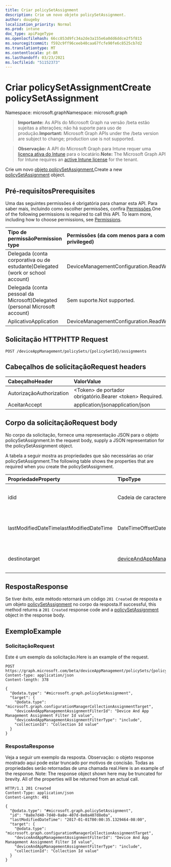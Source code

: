 ```yaml
---
title: Criar policySetAssignment
description: Crie um novo objeto policySetAssignment.
author: dougeby
localization_priority: Normal
ms.prod: intune
doc_type: apiPageType
ms.openlocfilehash: 66cc853d9fc34a2de3a155e6a0dd6ddce2f5f815
ms.sourcegitcommit: f592c9ff96ceeb40caa67fcfe90fe6c8525cb7d2
ms.translationtype: MT
ms.contentlocale: pt-BR
ms.lasthandoff: 03/23/2021
ms.locfileid: "51152373"
---
```

# <a name="create-policysetassignment"></a><span data-ttu-id="e21c1-103">Criar policySetAssignment</span><span class="sxs-lookup"><span data-stu-id="e21c1-103">Create policySetAssignment</span></span>

<span data-ttu-id="e21c1-104">Namespace: microsoft.graph</span><span class="sxs-lookup"><span data-stu-id="e21c1-104">Namespace: microsoft.graph</span></span>

> <span data-ttu-id="e21c1-105">**Importante:** As APIs do Microsoft Graph na versão /beta estão sujeitas a alterações; não há suporte para uso de produção.</span><span class="sxs-lookup"><span data-stu-id="e21c1-105">**Important:** Microsoft Graph APIs under the /beta version are subject to change; production use is not supported.</span></span>

> <span data-ttu-id="e21c1-106">**Observação:** A API do Microsoft Graph para Intune requer uma [licença ativa do Intune](https://go.microsoft.com/fwlink/?linkid=839381) para o locatário.</span><span class="sxs-lookup"><span data-stu-id="e21c1-106">**Note:** The Microsoft Graph API for Intune requires an [active Intune license](https://go.microsoft.com/fwlink/?linkid=839381) for the tenant.</span></span>

<span data-ttu-id="e21c1-107">Crie um novo [objeto policySetAssignment.](../resources/intune-policyset-policysetassignment.md)</span><span class="sxs-lookup"><span data-stu-id="e21c1-107">Create a new [policySetAssignment](../resources/intune-policyset-policysetassignment.md) object.</span></span>

## <a name="prerequisites"></a><span data-ttu-id="e21c1-108">Pré-requisitos</span><span class="sxs-lookup"><span data-stu-id="e21c1-108">Prerequisites</span></span>
<span data-ttu-id="e21c1-p101">Uma das seguintes permissões é obrigatória para chamar esta API. Para saber mais, incluindo como escolher permissões, confira [Permissões](/graph/permissions-reference).</span><span class="sxs-lookup"><span data-stu-id="e21c1-p101">One of the following permissions is required to call this API. To learn more, including how to choose permissions, see [Permissions](/graph/permissions-reference).</span></span>

|<span data-ttu-id="e21c1-111">Tipo de permissão</span><span class="sxs-lookup"><span data-stu-id="e21c1-111">Permission type</span></span>|<span data-ttu-id="e21c1-112">Permissões (da com menos para a com mais privilégios)</span><span class="sxs-lookup"><span data-stu-id="e21c1-112">Permissions (from least to most privileged)</span></span>|
|:---|:---|
|<span data-ttu-id="e21c1-113">Delegada (conta corporativa ou de estudante)</span><span class="sxs-lookup"><span data-stu-id="e21c1-113">Delegated (work or school account)</span></span>|<span data-ttu-id="e21c1-114">DeviceManagementConfiguration.ReadWrite.All</span><span class="sxs-lookup"><span data-stu-id="e21c1-114">DeviceManagementConfiguration.ReadWrite.All</span></span>|
|<span data-ttu-id="e21c1-115">Delegada (conta pessoal da Microsoft)</span><span class="sxs-lookup"><span data-stu-id="e21c1-115">Delegated (personal Microsoft account)</span></span>|<span data-ttu-id="e21c1-116">Sem suporte.</span><span class="sxs-lookup"><span data-stu-id="e21c1-116">Not supported.</span></span>|
|<span data-ttu-id="e21c1-117">Aplicativo</span><span class="sxs-lookup"><span data-stu-id="e21c1-117">Application</span></span>|<span data-ttu-id="e21c1-118">DeviceManagementConfiguration.ReadWrite.All</span><span class="sxs-lookup"><span data-stu-id="e21c1-118">DeviceManagementConfiguration.ReadWrite.All</span></span>|

## <a name="http-request"></a><span data-ttu-id="e21c1-119">Solicitação HTTP</span><span class="sxs-lookup"><span data-stu-id="e21c1-119">HTTP Request</span></span>
<!-- {
  "blockType": "ignored"
}
-->
``` http
POST /deviceAppManagement/policySets/{policySetId}/assignments
```

## <a name="request-headers"></a><span data-ttu-id="e21c1-120">Cabeçalhos de solicitação</span><span class="sxs-lookup"><span data-stu-id="e21c1-120">Request headers</span></span>
|<span data-ttu-id="e21c1-121">Cabeçalho</span><span class="sxs-lookup"><span data-stu-id="e21c1-121">Header</span></span>|<span data-ttu-id="e21c1-122">Valor</span><span class="sxs-lookup"><span data-stu-id="e21c1-122">Value</span></span>|
|:---|:---|
|<span data-ttu-id="e21c1-123">Autorização</span><span class="sxs-lookup"><span data-stu-id="e21c1-123">Authorization</span></span>|<span data-ttu-id="e21c1-124">&lt;Token&gt; de portador obrigatório.</span><span class="sxs-lookup"><span data-stu-id="e21c1-124">Bearer &lt;token&gt; Required.</span></span>|
|<span data-ttu-id="e21c1-125">Aceitar</span><span class="sxs-lookup"><span data-stu-id="e21c1-125">Accept</span></span>|<span data-ttu-id="e21c1-126">application/json</span><span class="sxs-lookup"><span data-stu-id="e21c1-126">application/json</span></span>|

## <a name="request-body"></a><span data-ttu-id="e21c1-127">Corpo da solicitação</span><span class="sxs-lookup"><span data-stu-id="e21c1-127">Request body</span></span>
<span data-ttu-id="e21c1-128">No corpo da solicitação, fornece uma representação JSON para o objeto policySetAssignment.</span><span class="sxs-lookup"><span data-stu-id="e21c1-128">In the request body, supply a JSON representation for the policySetAssignment object.</span></span>

<span data-ttu-id="e21c1-129">A tabela a seguir mostra as propriedades que são necessárias ao criar policySetAssignment.</span><span class="sxs-lookup"><span data-stu-id="e21c1-129">The following table shows the properties that are required when you create the policySetAssignment.</span></span>

|<span data-ttu-id="e21c1-130">Propriedade</span><span class="sxs-lookup"><span data-stu-id="e21c1-130">Property</span></span>|<span data-ttu-id="e21c1-131">Tipo</span><span class="sxs-lookup"><span data-stu-id="e21c1-131">Type</span></span>|<span data-ttu-id="e21c1-132">Descrição</span><span class="sxs-lookup"><span data-stu-id="e21c1-132">Description</span></span>|
|:---|:---|:---|
|<span data-ttu-id="e21c1-133">id</span><span class="sxs-lookup"><span data-stu-id="e21c1-133">id</span></span>|<span data-ttu-id="e21c1-134">Cadeia de caracteres</span><span class="sxs-lookup"><span data-stu-id="e21c1-134">String</span></span>|<span data-ttu-id="e21c1-135">Chave do PolicySetAssignment.</span><span class="sxs-lookup"><span data-stu-id="e21c1-135">Key of the PolicySetAssignment.</span></span>|
|<span data-ttu-id="e21c1-136">lastModifiedDateTime</span><span class="sxs-lookup"><span data-stu-id="e21c1-136">lastModifiedDateTime</span></span>|<span data-ttu-id="e21c1-137">DateTimeOffset</span><span class="sxs-lookup"><span data-stu-id="e21c1-137">DateTimeOffset</span></span>|<span data-ttu-id="e21c1-138">Hora da última modificação do PolicySetAssignment.</span><span class="sxs-lookup"><span data-stu-id="e21c1-138">Last modified time of the PolicySetAssignment.</span></span>|
|<span data-ttu-id="e21c1-139">destino</span><span class="sxs-lookup"><span data-stu-id="e21c1-139">target</span></span>|[<span data-ttu-id="e21c1-140">deviceAndAppManagementAssignmentTarget</span><span class="sxs-lookup"><span data-stu-id="e21c1-140">deviceAndAppManagementAssignmentTarget</span></span>](../resources/intune-shared-deviceandappmanagementassignmenttarget.md)|<span data-ttu-id="e21c1-141">O grupo de destino de PolicySetAssignment</span><span class="sxs-lookup"><span data-stu-id="e21c1-141">The target group of PolicySetAssignment</span></span>|



## <a name="response"></a><span data-ttu-id="e21c1-142">Resposta</span><span class="sxs-lookup"><span data-stu-id="e21c1-142">Response</span></span>
<span data-ttu-id="e21c1-143">Se tiver êxito, este método retornará um código `201 Created` de resposta e um objeto [policySetAssignment](../resources/intune-policyset-policysetassignment.md) no corpo da resposta.</span><span class="sxs-lookup"><span data-stu-id="e21c1-143">If successful, this method returns a `201 Created` response code and a [policySetAssignment](../resources/intune-policyset-policysetassignment.md) object in the response body.</span></span>

## <a name="example"></a><span data-ttu-id="e21c1-144">Exemplo</span><span class="sxs-lookup"><span data-stu-id="e21c1-144">Example</span></span>

### <a name="request"></a><span data-ttu-id="e21c1-145">Solicitação</span><span class="sxs-lookup"><span data-stu-id="e21c1-145">Request</span></span>
<span data-ttu-id="e21c1-146">Este é um exemplo da solicitação.</span><span class="sxs-lookup"><span data-stu-id="e21c1-146">Here is an example of the request.</span></span>
``` http
POST https://graph.microsoft.com/beta/deviceAppManagement/policySets/{policySetId}/assignments
Content-type: application/json
Content-length: 378

{
  "@odata.type": "#microsoft.graph.policySetAssignment",
  "target": {
    "@odata.type": "microsoft.graph.configurationManagerCollectionAssignmentTarget",
    "deviceAndAppManagementAssignmentFilterId": "Device And App Management Assignment Filter Id value",
    "deviceAndAppManagementAssignmentFilterType": "include",
    "collectionId": "Collection Id value"
  }
}
```

### <a name="response"></a><span data-ttu-id="e21c1-147">Resposta</span><span class="sxs-lookup"><span data-stu-id="e21c1-147">Response</span></span>
<span data-ttu-id="e21c1-p102">Veja a seguir um exemplo da resposta. Observação: o objeto response mostrado aqui pode estar truncado por motivos de concisão. Todas as propriedades serão retornadas de uma chamada real.</span><span class="sxs-lookup"><span data-stu-id="e21c1-p102">Here is an example of the response. Note: The response object shown here may be truncated for brevity. All of the properties will be returned from an actual call.</span></span>
``` http
HTTP/1.1 201 Created
Content-Type: application/json
Content-Length: 491

{
  "@odata.type": "#microsoft.graph.policySetAssignment",
  "id": "0a8e7d40-7d40-0a8e-407d-8e0a407d8e0a",
  "lastModifiedDateTime": "2017-01-01T00:00:35.1329464-08:00",
  "target": {
    "@odata.type": "microsoft.graph.configurationManagerCollectionAssignmentTarget",
    "deviceAndAppManagementAssignmentFilterId": "Device And App Management Assignment Filter Id value",
    "deviceAndAppManagementAssignmentFilterType": "include",
    "collectionId": "Collection Id value"
  }
}
```




